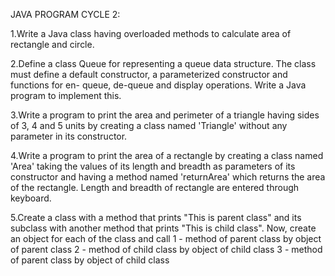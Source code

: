 
JAVA PROGRAM 
CYCLE 2:

1.Write a Java class having overloaded methods to calculate area of rectangle
and circle.

2.Define a class Queue for representing a queue data structure. The class must
define a default constructor, a parameterized constructor and functions for en-
queue, de-queue and display operations. Write a Java program to implement
this.

3.Write a program to print the area and perimeter of a triangle having sides of 3, 4 and 5 units by creating a class named 'Triangle' without any parameter in its constructor.

4.Write a program to print the area of a rectangle by creating a class named 'Area' taking the values of its length and breadth as parameters of its constructor and having a method named 'returnArea' which returns the area of the rectangle. Length and breadth of rectangle are entered through keyboard.

5.Create a class with a method that prints "This is parent class" and its subclass with another method that prints "This is child class". Now, create an object for each of the class and call
1 - method of parent class by object of parent class
2 - method of child class by object of child class
3 - method of parent class by object of child class


